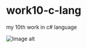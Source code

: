 # work10-c-lang
my 10th work in c# language

![Image alt](https://github.com/tpkdupxktd/work10-c-lang/blob/f59dd8f184c229c0716a07fdf8c2303db2c5743a/2023-11-08_17-50-05.png)
